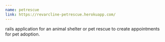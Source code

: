 ```yaml
---
name: petrescue
link: https://revarcline-petrescue.herokuapp.com/
---
```

rails application for an animal shelter or pet rescue to create appointments for pet adoption.
